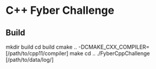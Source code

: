 C++ Fyber Challenge
====

Build
---
mkdir build
cd build
cmake .. -DCMAKE_CXX_COMPILER=[/path/to/cpp11/compiler]
make
cd ..
./FyberCppChallenge [/path/to/data/log/]